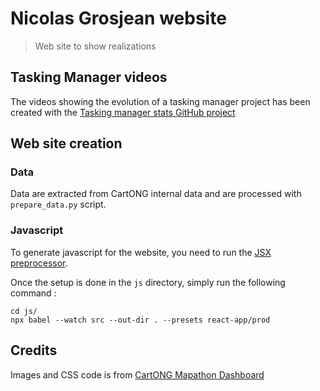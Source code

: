 # Nicolas Grosjean website
> Web site to show realizations

## Tasking Manager videos

The videos showing the evolution of a tasking manager project has been created with the
[Tasking manager stats GitHub project](https://github.com/NicolasGrosjean/tasking_manager_stats)

## Web site creation

### Data

Data are extracted from CartONG internal data and are processed with
`prepare_data.py` script.

### Javascript

To generate javascript for the website, you need to run the
[JSX preprocessor](https://reactjs.org/docs/add-react-to-a-website.html#run-jsx-preprocessor).

Once the setup is done in the `js` directory, simply run the following command :

```
cd js/
npx babel --watch src --out-dir . --presets react-app/prod
```

## Credits

Images and CSS code is from [CartONG Mapathon Dashboard](http://mapathon.jmartin.tf/)
